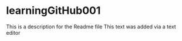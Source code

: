 # learningGitHub001

This is a description for the Readme file
This text was added via a text editor